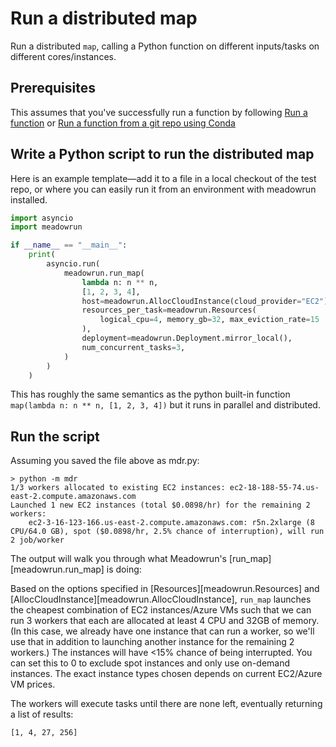 # Run a distributed map

Run a distributed `map`, calling a Python function on different inputs/tasks on
different cores/instances.

## Prerequisites

This assumes that you've successfully run a function by following [Run a
function](../run_function) or [Run a function from a git repo using
Conda](../run_function_git_conda)

## Write a Python script to run the distributed map

Here is an example template—add it to a file in a local checkout of the test repo, or
where you can easily run it from an environment with meadowrun installed.

```python
import asyncio
import meadowrun

if __name__ == "__main__":
    print(
        asyncio.run(
            meadowrun.run_map(
                lambda n: n ** n,
                [1, 2, 3, 4],
                host=meadowrun.AllocCloudInstance(cloud_provider="EC2"),
                resources_per_task=meadowrun.Resources(
                    logical_cpu=4, memory_gb=32, max_eviction_rate=15
                ),
                deployment=meadowrun.Deployment.mirror_local(),
                num_concurrent_tasks=3,
            )
        )
    )
```

This has roughly the same semantics as the python built-in function `map(lambda n: n **
n, [1, 2, 3, 4])` but it runs in parallel and distributed.

## Run the script

Assuming you saved the file above as mdr.py:

```shell
> python -m mdr
1/3 workers allocated to existing EC2 instances: ec2-18-188-55-74.us-east-2.compute.amazonaws.com
Launched 1 new EC2 instances (total $0.0898/hr) for the remaining 2 workers:
    ec2-3-16-123-166.us-east-2.compute.amazonaws.com: r5n.2xlarge (8 CPU/64.0 GB), spot ($0.0898/hr, 2.5% chance of interruption), will run 2 job/worker
```

The output will walk you through what Meadowrun's [run_map][meadowrun.run_map] is doing:

Based on the options specified in [Resources][meadowrun.Resources] and
[AllocCloudInstance][meadowrun.AllocCloudInstance], `run_map` launches the cheapest
combination of EC2 instances/Azure VMs such that we can run 3 workers that each are
allocated at least 4 CPU and 32GB of memory. (In this case, we already have one instance
that can run a worker, so we'll use that in addition to launching another instance for
the remaining 2 workers.) The instances will have <15% chance of being interrupted. You
can set this to 0 to exclude spot instances and only use on-demand instances. The exact
instance types chosen depends on current EC2/Azure VM prices.

The workers will execute tasks until there are none left, eventually returning a list of
results:

```shell
[1, 4, 27, 256]
```
